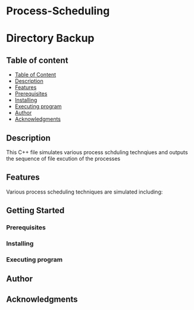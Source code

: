 # Process-Scheduling
# Directory Backup


## Table of content
* [Table of Content](#table-of-content)
* [Description](#description)
* [Features](#features)
* [Prerequisites](#prerequisites)
* [Installing](#installing)
* [Executing program](#executing-program)
* [Author](#author)
* [Acknowledgments](#acknowledgments)

## Description
This C++ file simulates various process schduling technqiues and outputs the sequence of file excution of the processes 

## Features
Various process scheduling techniques are simulated including:

## Getting Started

### Prerequisites 


### Installing



### Executing program


## Author



## Acknowledgments

